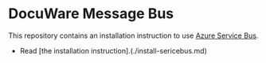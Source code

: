 # DocuWare Message Bus
This repository contains an installation instruction to use [Azure Service Bus](https://azure.microsoft.com/en-us/services/service-bus/).

- Read [the installation instruction].(./install-sericebus.md)
